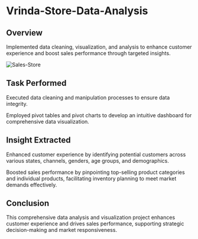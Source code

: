# Vrinda-Store-Data-Analysis
## Overview
Implemented data cleaning, visualization, and analysis to enhance customer experience and boost sales performance through targeted insights.

![Sales-Store](https://github.com/user-attachments/assets/111fcc91-3cdb-4533-a6e6-cc859dc067b4)
## Task Performed
Executed data cleaning and manipulation processes to ensure data integrity.

Employed pivot tables and pivot charts to develop an intuitive dashboard for comprehensive data visualization.
## Insight Extracted
Enhanced customer experience by identifying potential customers across various states, channels, genders, age groups, and demographics.

Boosted sales performance by pinpointing top-selling product categories and individual products, facilitating inventory planning to meet market demands effectively.
## Conclusion
This comprehensive data analysis and visualization project enhances customer experience and drives sales performance, supporting strategic decision-making and market responsiveness.
